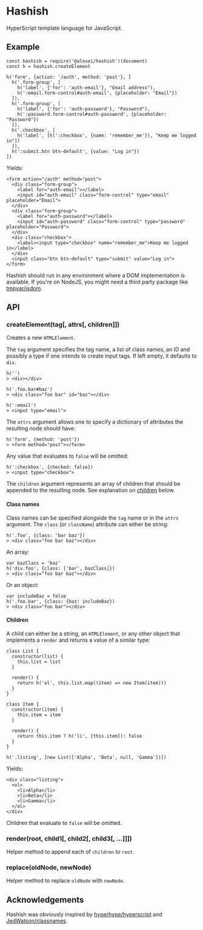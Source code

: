 # Hashish

HyperScript template language for JavaScript.

## Example

    const hashish = require('@alexei/hashish')(document)
    const h = hashish.createElement

    h('form', {action: '/auth', method: 'post'}, [
      h('.form-group', [
        h('label', {'for': 'auth-email'}, "Email address"),
        h(':email.form-control#auth-email', {placeholder: "Email"})
      ]),
      h('.form-group', [
        h('label', {'for': 'auth-password'}, "Password"),
        h(':password.form-control#auth-password', {placeholder: "Password"})
      ]),
      h('.checkbox', [
        h('label', [h(':checkbox', {name: 'remember_me'}), "Keep me logged in"])
      ]),
      h(':submit.btn btn-default', {value: "Log in"})
    ])

Yields:

    <form action="/auth" method="post">
      <div class="form-group">
        <label for="auth-email"></label>
        <input id="auth-email" class="form-control" type="email" placeholder="Email">
      </div>
      <div class="form-group">
        <label for="auth-password"></label>
        <input id="auth-password" class="form-control" type="password" placeholder="Password">
      </div>
      <div class="checkbox">
        <label><input type="checkbox" name="remember_me">Keep me logged in</label>
      </div>
      <input class="btn btn-default" type="submit" value="Log in">
    </form>

Hashish should run in any environment where a DOM implementation is available. If you're on NodeJS, you might need a third party package like [tmpvar/jsdom](https://github.com/tmpvar/jsdom).

## API

### createElement(tag[, attrs[, children]])

Creates a new `HTMLElement`.

The `tag` argument specifies the tag name, a list of class names, an ID and possibly a type if one intends to create input tags. If left empty, it defaults to `div`.

    h('')
    > <div></div>

    h('.foo.bar#baz')
    > <div class="foo bar" id="baz"></div>

    h(':email')
    > <input type="email">

The `attrs` argument allows one to specify a dictionary of attributes the resulting node should have:

    h('form', {method: 'post'})
    > <form method="post"></form>

Any value that evaluates to `false` will be omitted:

    h(':checkbox', {checked: false})
    > <input type="checkbox">

The `children` argument represents an array of children that should be appended to the resulting node. See explanation on [children](#children) below.

#### Class names

Class names can be specified alongside the `tag` name or in the `attrs` argument. The `class` (or `className`) attribute can either be string:

    h('.foo', {class: 'bar baz'})
    > <div class="foo bar baz"></div>

An array:

    var bazClass = 'baz'
    h('div.foo', {class: ['bar', bazClass]})
    > <div class="foo bar baz"></div>

Or an object:

    var includeBaz = false
    h('.foo.bar', {class: {baz: includeBaz})
    > <div class="foo bar"></div>

#### Children

A child can either be a string, an `HTMLElement`, or any other object that implements a `render` and returns a value of a similar type:

    class List {
      constructor(list) {
        this.list = list
      }

      render() {
        return h('ol', this.list.map((item) => new Item(item)))
      }
    }

    class Item {
      constructor(item) {
        this.item = item
      }

      render() {
        return this.item ? h('li', [this.item]): false
      }
    }

    h('.listing', [new List(['Alpha', 'Beta', null, 'Gamma'])])

Yields:

    <div class="listing">
      <ol>
        <li>Alpha</li>
        <li>Beta</li>
        <li>Gamma</li>
      </ol>
    </div>

Children that evaluate to `false` will be omitted.

### render(root, child1[, child2[, child3[, ...]]])

Helper method to append each of `children` to `root`.

### replace(oldNode, newNode)

Helper method to replace `oldNode` with `newNode`.

## Acknowledgements

Hashish was obviously inspired by [hyperhype/hyperscript](https://github.com/hyperhype/hyperscript) and [JedWatson/classnames](https://github.com/JedWatson/classnames).
